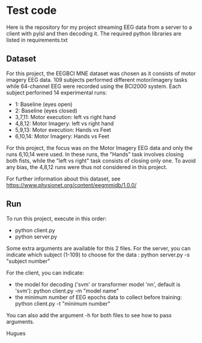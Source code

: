 # Test code

Here is the repository for my project streaming EEG data from a server to a client with pylsl and then decoding it.
The required python libraries are listed in requirements.txt

## Dataset

For this project, the EEGBCI MNE dataset was chosen as it consists of motor imagery EEG data.
109 subjects performed different motor/imagery tasks while 64-channel EEG were recorded using the BCI2000 system.
Each subject performed 14 experimental runs:
  - 1: Baseline (eyes open)
  - 2: Baseline (eyes closed)
  - 3,7,11: Motor execution: left vs right hand
  - 4,8,12: Motor Imagery: left vs right hand
  - 5,9,13: Motor execution: Hands vs Feet
  - 6,10,14: Motor Imagery: Hands vs Feet

For this project, the focus was on the Motor Imagery EEG data and only the runs 6,10,14 were used. 
In these runs, the "Hands" task involves closing both fists, while the "left vs right" task consists of closing only one.
To avoid any bias, the 4,8,12 runs were thus not considered in this project.

For further information about this dataset, see https://www.physionet.org/content/eegmmidb/1.0.0/

## Run

To run this project, execute in this order: 
- python client.py
- python server.py

Some extra arguments are available for this 2 files.
For the server, you can indicate which subject (1-109) to choose for the data : python server.py -s "subject number"

For the client, you can indicate:
- the model for decoding ('svm' or transformer model 'nn', default is 'svm'): python client.py -m "model name"
- the minimum number of EEG epochs data to collect before training: python client.py -t "minimum number"

You can also add the argument -h for both files to see how to pass arguments.

Hugues
